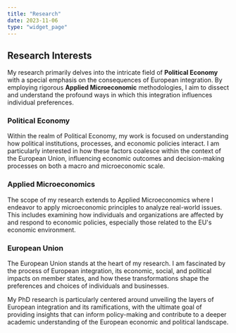 ```yaml
---
title: "Research"
date: 2023-11-06
type: "widget_page"
---
```


## Research Interests

My research primarily delves into the intricate field of **Political Economy** with a special emphasis on the consequences of European integration. By employing rigorous **Applied Microeconomic** methodologies, I aim to dissect and understand the profound ways in which this integration influences individual preferences.

### Political Economy

Within the realm of Political Economy, my work is focused on understanding how political institutions, processes, and economic policies interact. I am particularly interested in how these factors coalesce within the context of the European Union, influencing economic outcomes and decision-making processes on both a macro and microeconomic scale.

### Applied Microeconomics

The scope of my research extends to Applied Microeconomics where I endeavor to apply microeconomic principles to analyze real-world issues. This includes examining how individuals and organizations are affected by and respond to economic policies, especially those related to the EU's economic environment.

### European Union

The European Union stands at the heart of my research. I am fascinated by the process of European integration, its economic, social, and political impacts on member states, and how these transformations shape the preferences and choices of individuals and businesses.

My PhD research is particularly centered around unveiling the layers of European integration and its ramifications, with the ultimate goal of providing insights that can inform policy-making and contribute to a deeper academic understanding of the European economic and political landscape.